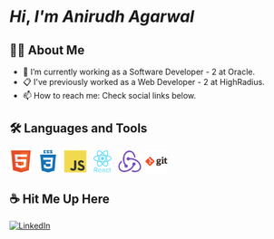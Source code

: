 # *Hi*, *I'm Anirudh Agarwal*
## 👩‍💻 About Me
  - 💼 I’m currently working as a Software Developer - 2 at Oracle.
  - 📋 I've previously worked as a Web Developer - 2 at HighRadius.
  - 📫 How to reach me: Check social links below.

## 🛠️ Languages and Tools
<div dir="auto">
  <a target="_blank" rel="noopener noreferrer" href="https://github.com/devicons/devicon/blob/master/icons/html5/html5-original.svg"><img src="https://github.com/devicons/devicon/raw/master/icons/html5/html5-original.svg" title="HTML5" alt="HTML" width="40" height="40" style="max-width: 100%;"></a>&nbsp;
  <a target="_blank" rel="noopener noreferrer" href="https://github.com/devicons/devicon/blob/master/icons/css3/css3-plain-wordmark.svg"><img src="https://github.com/devicons/devicon/raw/master/icons/css3/css3-plain-wordmark.svg" title="CSS3" alt="CSS" width="40" height="40" style="max-width: 100%;"></a>&nbsp;
  <a target="_blank" rel="noopener noreferrer" href="https://github.com/devicons/devicon/blob/master/icons/javascript/javascript-original.svg"><img src="https://github.com/devicons/devicon/raw/master/icons/javascript/javascript-original.svg" title="JavaScript" alt="JavaScript" width="40" height="40" style="max-width: 100%;"></a>&nbsp;
  <a target="_blank" rel="noopener noreferrer" href="https://github.com/devicons/devicon/blob/master/icons/react/react-original-wordmark.svg"><img src="https://github.com/devicons/devicon/raw/master/icons/react/react-original-wordmark.svg" title="React" alt="React" width="40" height="40" style="max-width: 100%;"></a>&nbsp;
  <a target="_blank" rel="noopener noreferrer" href="https://github.com/devicons/devicon/blob/master/icons/redux/redux-original.svg"><img src="https://github.com/devicons/devicon/raw/master/icons/redux/redux-original.svg" title="Redux" alt="Redux " width="40" height="40" style="max-width: 100%;"></a>&nbsp;
  <a target="_blank" rel="noopener noreferrer" href="https://github.com/devicons/devicon/blob/master/icons/git/git-original-wordmark.svg"><img src="https://github.com/devicons/devicon/raw/master/icons/git/git-original-wordmark.svg" title="Git" width="40" height="40" style="max-width: 100%;"></a>
</div>

## ☕ Hit Me Up Here
<p dir="auto">
	<a href="https://www.linkedin.com/in/anirudhagarwal1997/" rel="nofollow">
        <img src="https://camo.githubusercontent.com/710df352e7dd7546be55aeaa68097812465fd7da6bb489b7fe07135e0f21687c/68747470733a2f2f696d672e736869656c64732e696f2f62616467652f466f725f50726f66657373696f6e616c5f557064617465732d31356b3f7374796c653d666f722d7468652d626164676526636f6c6f723d306136366332266c6f676f3d6c696e6b6564696e" alt="LinkedIn" style="max-width: 100%;">
    </a>
</p>
